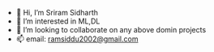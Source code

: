 - 👋 Hi, I’m Sriram Sidharth
- 👀 I’m interested in ML,DL
- 💞️ I’m looking to collaborate on any above domin projects
- 📫 email: ramsiddu2002@gmail.com

<!---
itsmesid12/itsmesid12 is a ✨ special ✨ repository because its `README.md` (this file) appears on your GitHub profile.
You can click the Preview link to take a look at your changes.
--->
